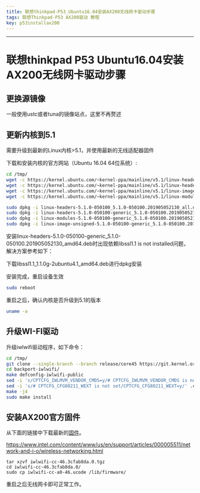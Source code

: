 ```yaml
---
title: 联想thinkpad-P53_Ubuntu16.04安装AX200无线网卡驱动步骤
tags: 联想Thinkpad-P53 AX200驱动 教程 
key: p53installax200
---
```


********************************

# 联想thinkpad P53 Ubuntu16.04安装AX200无线网卡驱动步骤

## 更换源镜像

一般使用ustc或者tuna的镜像站点，这里不再赘述

## 更新内核到5.1

需要升级到最新的Linux内核>5.1，并使用最新的无线适配器固件

下载和安装内核的官方网站（Ubuntu 16.04 64位系统）:

```bash
cd /tmp/
wget -c https://kernel.ubuntu.com/~kernel-ppa/mainline/v5.1/linux-headers-5.1.0-050100_5.1.0-050100.201905052130_all.deb
wget -c https://kernel.ubuntu.com/~kernel-ppa/mainline/v5.1/linux-headers-5.1.0-050100-generic_5.1.0-050100.201905052130_amd64.deb
wget -c https://kernel.ubuntu.com/~kernel-ppa/mainline/v5.1/linux-image-unsigned-5.1.0-050100-generic_5.1.0-050100.201905052130_amd64.deb
wget -c https://kernel.ubuntu.com/~kernel-ppa/mainline/v5.1/linux-modules-5.1.0-050100-generic_5.1.0-050100.201905052130_amd64.deb

sudo dpkg -i linux-headers-5.1.0-050100_5.1.0-050100.201905052130_all.deb
sudo dpkg -i linux-headers-5.1.0-050100-generic_5.1.0-050100.201905052130_amd64.deb
sudo dpkg -i linux-modules-5.1.0-050100-generic_5.1.0-050100.201905052130_amd64.deb
sudo dpkg -i linux-image-unsigned-5.1.0-050100-generic_5.1.0-050100.201905052130_amd64.deb
```

安装linux-headers-5.1.0-050100-generic_5.1.0-050100.201905052130_amd64.deb时出现依赖libssl1.1 is not installed问题，解决方案参考如下：

下载libssl1.1_1.1.0g-2ubuntu4.1_amd64.deb进行dpkg安装

安装完成，重启设备生效

```bash
sudo reboot
```

重启之后，确认内核是否升级到5.1的版本

```bash
uname -a
```

## 升级WI-FI驱动

升级iwlwifi驱动程序，如下命令：

```bash
cd /tmp/
git clone --single-branch --branch release/core45 https://git.kernel.org/pub/scm/linux/kernel/git/iwlwifi/backport-iwlwifi.git
cd backport-iwlwifi/
make defconfig-iwlwifi-public
sed -i 's/CPTCFG_IWLMVM_VENDOR_CMDS=y/# CPTCFG_IWLMVM_VENDOR_CMDS is not set/' .config
sed -i 's/# CPTCFG_CFG80211_WEXT is not set/CPTCFG_CFG80211_WEXT=y/' .config
make -j4
sudo make install
```

## 安装AX200官方固件

从下面的链接中下载最新的[固件](https://www.intel.com/content/www/us/en/support/articles/000005511/network-and-i-o/wireless-networking.html
)。

<https://www.intel.com/content/www/us/en/support/articles/000005511/network-and-i-o/wireless-networking.html>

```bas
tar xzvf iwlwifi-cc-46.3cfab8da.0.tgz
cd iwlwifi-cc-46.3cfab8da.0/
sudo cp iwlwifi-cc-a0-46.ucode /lib/firmware/
```

重启之后无线网卡即可正常工作。